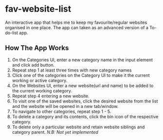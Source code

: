 # fav-website-list
An interactive app that helps me to keep my favourite/regular websites organised in one place. The app can taken as an advanced version of a To-do-list app.

## How The App Works 
1. On the Categories UI, enter a new category name in the input element and click add button.
2. Repeat step 1 at least three times with new category names
3. Click one of the categories on the Category UI to make it the current working or active category.
4. On the Websites UI, enter a new website(url and name) to be added to the current working category.
5. Repeat step 4 entering a new website.
6. To visit one of the saved websites, click the desired website from the list and the website will be opened in a new tab/window.
7. To navigate to other categories, repeat step 1 - 5.
8. To delete a category and its contents, click the bin icon of the respective category.
9. To delete only a particular website and retain website siblings and category parent. _N.B: Not yet implemented_    